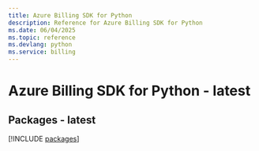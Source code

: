 ```yaml
---
title: Azure Billing SDK for Python
description: Reference for Azure Billing SDK for Python
ms.date: 06/04/2025
ms.topic: reference
ms.devlang: python
ms.service: billing
---
```

# Azure Billing SDK for Python - latest
## Packages - latest
[!INCLUDE [packages](billing-index.md)]